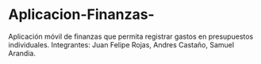 # Aplicacion-Finanzas-
Aplicación móvil de finanzas que permita registrar gastos en presupuestos individuales.
    Integrantes: Juan Felipe Rojas, Andres Castaño, Samuel Arandia.
